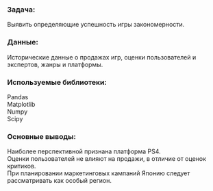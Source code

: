 ### Задача:  
Выявить определяющие успешность игры закономерности.  

### Данные:  
Исторические данные о продажах игр, оценки пользователей и экспертов, жанры и платформы.  

### Используемые библиотеки:  
Pandas   
Matplotlib   
Numpy   
Scipy 

### Основные выводы:  
Наиболее перспективной признана платформа PS4.  
Оценки пользователей не влияют на продажи, в отличие от оценок критиков.  
При планировании маркетинговых кампаний Японию следует рассматривать как особый регион.  

